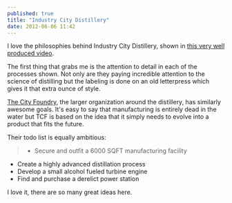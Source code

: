 ```yaml
---
published: true
title: "Industry City Distillery"
date: 2012-06-06 11:42
---
```

I love the philosophies behind Industry City Distillery, shown in [this very well produced video](http://vimeo.com/42991839).

The first thing that grabs me is the attention to detail in each of the processes shown. Not only are they paying incredible attention to the science of distilling but the labeling is done on an old letterpress which gives it that extra ounce of style.

[The City Foundry](http://www.thecityfoundry.com/), the larger organization around the distillery, has similarly awesome goals. It's easy to say that manufacturing is entirely dead in the water but TCF is based on the idea that it simply needs to evolve into a product that fits the future.

Their todo list is equally ambitious:

> * Secure and outfit a 6000 SQFT manufacturing facility
* Create a highly advanced distillation process
* Develop a small alcohol fueled turbine engine
* Find and purchase a derelict power station

I love it, there are so many great ideas here.
